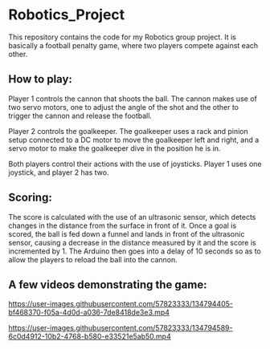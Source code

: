 # Robotics_Project

This repository contains the code for my Robotics group project.
It is basically a football penalty game, where two players compete against each other.

## How to play: 

Player 1 controls the cannon that shoots the ball. The cannon makes use of two servo motors, one to adjust the angle of the shot and the other to trigger the cannon and release the football.

Player 2 controls the goalkeeper. The goalkeeper uses a rack and pinion setup connected to a DC motor to move the goalkeeper left and right, and a servo motor to make the goalkeeper dive in the position he is in. 

Both players control their actions with the use of joysticks. Player 1 uses one joystick, and player 2 has two. 

## Scoring: 

The score is calculated with the use of an ultrasonic sensor, which detects changes in the distance from the surface in front of it. Once a goal is scored, the ball is fed down a funnel and lands in front of the ultrasonic sensor, causing a decrease in the distance measured by it and the score is incremented by 1. The Arduino then goes into a delay of 10 seconds so as to allow the players to reload the ball into the cannon.

## A few videos demonstrating the game:

https://user-images.githubusercontent.com/57823333/134794405-bf468370-f05a-4d0d-a036-7de8418de3e3.mp4


https://user-images.githubusercontent.com/57823333/134794589-6c0d4912-10b2-4768-b580-e33521e5ab50.mp4


